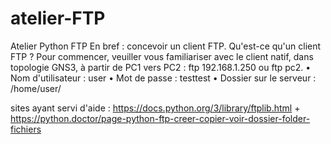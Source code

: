 # atelier-FTP
Atelier Python FTP
En bref : concevoir un client FTP. Qu'est-ce qu'un client FTP ? Pour commencer, veuiller vous familiariser
avec le client natif, dans topologie GNS3, à partir de PC1 vers PC2 :
ftp 192.168.1.250 ou ftp pc2.
• Nom d'utilisateur : user
• Mot de passe : testtest
• Dossier sur le serveur : /home/user/

sites ayant servi d'aide :
https://docs.python.org/3/library/ftplib.html + https://python.doctor/page-python-ftp-creer-copier-voir-dossier-folder-fichiers



